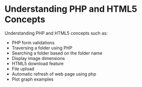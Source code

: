 # Understanding PHP and HTML5 Concepts
Understanding PHP and HTML5 concepts such as:
* PHP form validations
* Traversing a folder using PHP
* Searching a folder based on the folder name
* Display image dimensions
* HTML5 download feature
* File upload
* Automatic refresh of web page using php
* Plot graph examples
